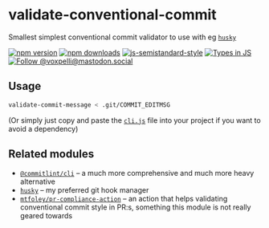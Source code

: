 # validate-conventional-commit

Smallest simplest conventional commit validator to use with eg [`husky`](https://github.com/typicode/husky)

[![npm version](https://img.shields.io/npm/v/validate-conventional-commit.svg?style=flat)](https://www.npmjs.com/package/validate-conventional-commit)
[![npm downloads](https://img.shields.io/npm/dm/validate-conventional-commit.svg?style=flat)](https://www.npmjs.com/package/validate-conventional-commit)
[![js-semistandard-style](https://img.shields.io/badge/code%20style-semistandard-brightgreen.svg)](https://github.com/voxpelli/eslint-config)
[![Types in JS](https://img.shields.io/badge/types_in_js-yes-brightgreen)](https://github.com/voxpelli/types-in-js)
[![Follow @voxpelli@mastodon.social](https://img.shields.io/mastodon/follow/109247025527949675?domain=https%3A%2F%2Fmastodon.social&style=social)](https://mastodon.social/@voxpelli)

## Usage

```bash
validate-commit-message < .git/COMMIT_EDITMSG
```

(Or simply just copy and paste the [`cli.js`](cli.js) file into your project if you want to avoid a dependency)

## Related modules

* [`@commitlint/cli`](https://www.npmjs.com/package/@commitlint/cli) – a much more comprehensive and much more heavy alternative
* [`husky`](https://github.com/typicode/husky) – my preferred git hook manager
* [`mtfoley/pr-compliance-action`](https://github.com/mtfoley/pr-compliance-action) – an action that helps validating conventional commit style in PR:s, something this module is not really geared towards
